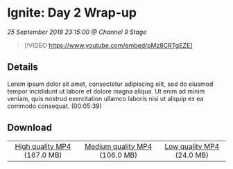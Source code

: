 # Ignite: Day 2 Wrap-up

*25 September 2018 23:15:00 @ Channel 9 Stage*

> [!VIDEO https://www.youtube.com/embed/pMz8CRTgEZE]

## Details

Lorem ipsum dolor sit amet, consectetur adipiscing elit, sed do eiusmod tempor incididunt ut labore et dolore magna aliqua. Ut enim ad minim veniam, quis nostrud exercitation ullamco laboris nisi ut aliquip ex ea commodo consequat. (00:05:39)

## Download

||||
|:--:|:----:|:-:|
|[High quality MP4](https://sec.ch9.ms/ch9/f1b8/48edc181-7e09-48fb-bfed-dedfd5e0f1b8/ch9d2wrap_high.mp4) (167.0 MB)|[Medium quality MP4](https://sec.ch9.ms/ch9/f1b8/48edc181-7e09-48fb-bfed-dedfd5e0f1b8/ch9d2wrap_mid.mp4) (106.0 MB)|[Low quality MP4](https://sec.ch9.ms/ch9/f1b8/48edc181-7e09-48fb-bfed-dedfd5e0f1b8/ch9d2wrap.mp4) (24.0 MB)|